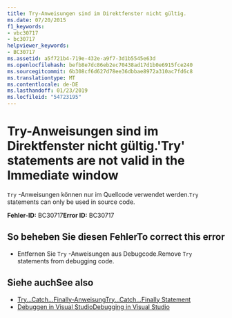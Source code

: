 ```yaml
---
title: Try-Anweisungen sind im Direktfenster nicht gültig.
ms.date: 07/20/2015
f1_keywords:
- vbc30717
- bc30717
helpviewer_keywords:
- BC30717
ms.assetid: a5f721b4-719e-432e-a9f7-3d1b5545e63d
ms.openlocfilehash: befb8e7dc86eb2ec70438ad17d1b0e6915fce240
ms.sourcegitcommit: 6b308cf6d627d78ee36dbbae8972a310ac7fd6c8
ms.translationtype: MT
ms.contentlocale: de-DE
ms.lasthandoff: 01/23/2019
ms.locfileid: "54723195"
---
```

# <a name="try-statements-are-not-valid-in-the-immediate-window"></a><span data-ttu-id="fa670-102">Try-Anweisungen sind im Direktfenster nicht gültig.</span><span class="sxs-lookup"><span data-stu-id="fa670-102">'Try' statements are not valid in the Immediate window</span></span>
<span data-ttu-id="fa670-103">`Try` -Anweisungen können nur im Quellcode verwendet werden.</span><span class="sxs-lookup"><span data-stu-id="fa670-103">`Try` statements can only be used in source code.</span></span>  
  
 <span data-ttu-id="fa670-104">**Fehler-ID:** BC30717</span><span class="sxs-lookup"><span data-stu-id="fa670-104">**Error ID:** BC30717</span></span>  
  
## <a name="to-correct-this-error"></a><span data-ttu-id="fa670-105">So beheben Sie diesen Fehler</span><span class="sxs-lookup"><span data-stu-id="fa670-105">To correct this error</span></span>  
  
-   <span data-ttu-id="fa670-106">Entfernen Sie `Try` -Anweisungen aus Debugcode.</span><span class="sxs-lookup"><span data-stu-id="fa670-106">Remove `Try` statements from debugging code.</span></span>  
  
## <a name="see-also"></a><span data-ttu-id="fa670-107">Siehe auch</span><span class="sxs-lookup"><span data-stu-id="fa670-107">See also</span></span>
- [<span data-ttu-id="fa670-108">Try...Catch...Finally-Anweisung</span><span class="sxs-lookup"><span data-stu-id="fa670-108">Try...Catch...Finally Statement</span></span>](../../visual-basic/language-reference/statements/try-catch-finally-statement.md)
- [<span data-ttu-id="fa670-109">Debuggen in Visual Studio</span><span class="sxs-lookup"><span data-stu-id="fa670-109">Debugging in Visual Studio</span></span>](/visualstudio/debugger/debugging-in-visual-studio)
